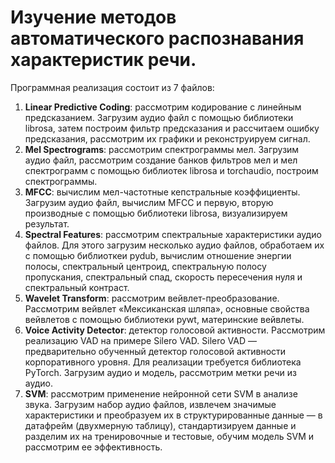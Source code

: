 # Изучение методов автоматического распознавания характеристик речи.
Программная реализация состоит из 7 файлов: 
1.	**Linear Predictive Coding**: рассмотрим кодирование с линейным предсказанием. Загрузим аудио файл с помощью библиотеки librosa, затем построим фильтр предсказания и рассчитаем ошибку предсказания, рассмотрим их графики и реконструируем сигнал.
2.	**Mel Spectrograms**: рассмотрим спектрограммы мел. Загрузим аудио файл, рассмотрим создание банков фильтров мел и мел спектрограмм с помощью библиотек librosa и torchaudio, построим спектрограммы.
3.	**MFCC**: вычислим мел-частотные кепстральные коэффициенты. Загрузим аудио файл, вычислим MFCC и первую, вторую производные с помощью библиотеки librosa, визуализируем результат.
4.	**Spectral Features**: рассмотрим спектральные характеристики аудио файлов. Для этого загрузим несколько аудио файлов, обработаем их с помощью библиоткеи pydub, вычислим отношение энергии полосы,  спектральный центроид,  спектральную полосу пропускания, спектральный спад,  скорость пересечения нуля и спектральный контраст.
5.	**Wavelet Transform**: рассмотрим вейвлет-преобразование. Рассмотрим вейвлет «Мексиканская шляпа», основные свойства вейвлетов с помощью библиотеки pywt, материнские вейвлеты.
6.	**Voice Activity Detector**: детектор голосовой активности. Рассмотрим реализацию VAD на примере Silero VAD. Silero VAD — предварительно обученный детектор голосовой активности корпоративного уровня. Для реализации требуется библиотека PyTorch. Загрузим аудио и модель, рассмотрим метки речи из аудио.
7.	**SVM**: рассмотрим применение нейронной сети SVM в анализе звука. Загрузим набор аудио файлов, извлечем значимые характеристики и преобразуем их в структурированные данные — в датафрейм (двухмерную таблицу), стандартизируем данные и разделим их на тренировочные и тестовые, обучим модель SVM и рассмотрим ее эффективность.
